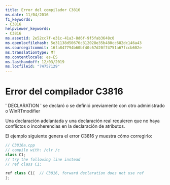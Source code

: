 ```yaml
---
title: Error del compilador C3816
ms.date: 11/04/2016
f1_keywords:
- C3816
helpviewer_keywords:
- C3816
ms.assetid: 2e52cc7f-e31c-41a3-8d6f-9f5fab3648c0
ms.openlocfilehash: 5e31138d50676c312028e35b480cc682dc146a43
ms.sourcegitcommit: 16fa847794b60bf40c67d20f74751a67fccb602e
ms.translationtype: MT
ms.contentlocale: es-ES
ms.lasthandoff: 12/03/2019
ms.locfileid: "74757129"
---
```

# <a name="compiler-error-c3816"></a>Error del compilador C3816

' DECLARATION ' se declaró o se definió previamente con otro administrado o WinRTmodifier

Una declaración adelantada y una declaración real requieren que no haya conflictos o incoherencias en la declaración de atributos.

El ejemplo siguiente genera el error C3816 y muestra cómo corregirlo:

```cpp
// C3816a.cpp
// compile with: /clr /c
class C1;
// try the following line instead
// ref class C1;

ref class C1{  // C3816, forward declaration does not use ref
};
```
